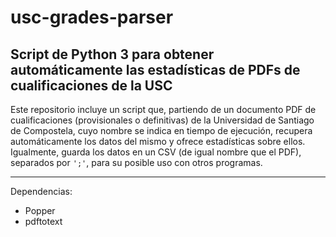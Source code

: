 # usc-grades-parser
## Script de Python 3 para obtener automáticamente las estadísticas de PDFs de cualificaciones de la USC
Este repositorio incluye un script que, partiendo de un documento PDF de cualificaciones (provisionales o definitivas) de la Universidad de Santiago de Compostela, cuyo nombre se indica en tiempo de ejecución, recupera automáticamente los datos del mismo y ofrece estadísticas sobre ellos. Igualmente, guarda los datos en un CSV (de igual nombre que el PDF), separados por ```';'```, para su posible uso con otros programas.

---

Dependencias:

- Popper
- pdftotext
